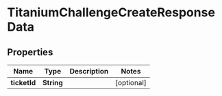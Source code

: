 

# TitaniumChallengeCreateResponseData


## Properties

| Name | Type | Description | Notes |
|------------ | ------------- | ------------- | -------------|
|**ticketId** | **String** |  |  [optional] |



